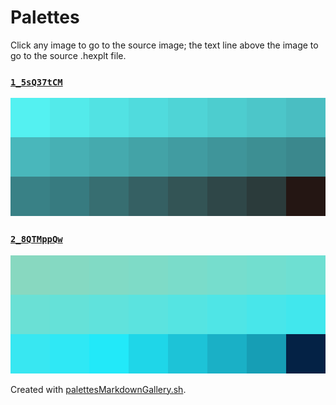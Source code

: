 # Palettes

Click any image to go to the source image; the text line above the image to go to the source .hexplt file.

### [`1_5sQ37tCM`](1_5sQ37tCM.hexplt)

[ ![1_5sQ37tCM.png](1_5sQ37tCM.png) ](1_5sQ37tCM.png)

### [`2_8QTMppQw`](2_8QTMppQw.hexplt)

[ ![2_8QTMppQw.png](2_8QTMppQw.png) ](2_8QTMppQw.png)

Created with [palettesMarkdownGallery.sh](https://github.com/earthbound19/_ebDev/blob/master/scripts/imgAndVideo/palettesMarkdownGallery.sh).
